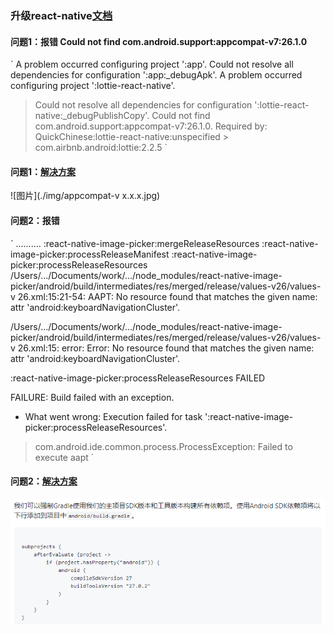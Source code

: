 ### 升级react-native[文档](https://reactnative.cn/docs/0.41/upgrading.html)

#### 问题1：报错 Could not find com.android.support:appcompat-v7:26.1.0
`
A problem occurred configuring project ':app'.
Could not resolve all dependencies for configuration ':app:_debugApk'.
A problem occurred configuring project ':lottie-react-native'.
> Could not resolve all dependencies for configuration ':lottie-react-native:_debugPublishCopy'.
> Could not find com.android.support:appcompat-v7:26.1.0.
Required by:
QuickChinese:lottie-react-native:unspecified > com.airbnb.android:lottie:2.2.5
`
#### 问题1：[解决方案](https://github.com/react-community/lottie-react-native/issues/203)
![图片](./img/appcompat-v x.x.x.jpg)

#### 问题2：报错 
`
..........
:react-native-image-picker:mergeReleaseResources
:react-native-image-picker:processReleaseManifest
:react-native-image-picker:processReleaseResources
/Users/.../Documents/work/.../node_modules/react-native-image-picker/android/build/intermediates/res/merged/release/values-v26/values-v
26.xml:15:21-54: AAPT: No resource found that matches the given name: attr 'android:keyboardNavigationCluster'.

/Users/.../Documents/work/.../node_modules/react-native-image-picker/android/build/intermediates/res/merged/release/values-v26/values-v
26.xml:15: error: Error: No resource found that matches the given name: attr 'android:keyboardNavigationCluster'.


:react-native-image-picker:processReleaseResources FAILED

FAILURE: Build failed with an exception.

* What went wrong:
Execution failed for task ':react-native-image-picker:processReleaseResources'.
> com.android.ide.common.process.ProcessException: Failed to execute aapt
`

#### 问题2：[解决方案](https://github.com/react-community/react-native-image-picker/issues/882)
![图片](./img/androidkeyboardNavigationCluster.jpg)